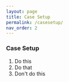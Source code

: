 ```yaml
---
layout: page
title: Case Setup
permalink: /casesetup/
nav_order: 2
---
```


### Case Setup

1. Do this
2. Do that
3. Don't do this